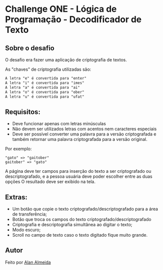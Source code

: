 # Challenge ONE - Lógica de Programação - Decodificador de Texto

## Sobre o desafio

O desafio era fazer uma aplicação de criptografia de textos.

As "chaves" de criptografia utilizadas são:

```html
A letra "e" é convertida para "enter"
A letra "i" é convertida para "imes"
A letra "a" é convertida para "ai"
A letra "o" é convertida para "ober"
A letra "u" é convertida para "ufat"
```

## Requisitos:

- Deve funcionar apenas com letras minúsculas
- Não devem ser utilizados letras com acentos nem caracteres especiais
- Deve ser possível converter uma palavra para a versão criptografada e também retornar uma palavra criptografada para a versão original.

Por exemplo:

```TXT
"gato" => "gaitober"
gaitober" => "gato"
```

A página deve ter campos para inserção do texto a ser criptografado ou descriptografado, e a pessoa usuária deve poder escolher entre as duas opções
O resultado deve ser exibido na tela.

## Extras:

- Um botão que copie o texto criptografado/descriptografado para a área de transferência;
- Botão que troca os campos do texto criptografado/descriptografado
- Criptografia e descriptografia simultânea ao digitar o texto;
- Modo escuro;
- Scroll no campo de texto caso o texto digitado fique muito grande.

## Autor
<span>Feito por <a href="https://www.linkedin.com/in/4lan-4lmeida/">Alan Almeida </a></span>
